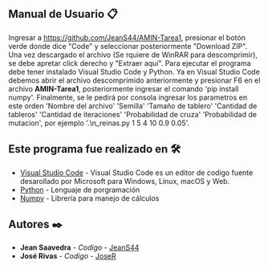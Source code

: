 ## Manual de Usuario 📋

Ingresar a https://github.com/JeanS44/AMIN-Tarea1, presionar el botón verde donde dice "Code" y seleccionar posteriormente "Download ZIP". Una vez descargado el archivo (Se rquiere de WinRAR para descomprimir), se debe apretar click derecho y "Extraer aquí". Para ejecutar el programa debe tener instalado Visual Studio Code y Python. Ya en Visual Studio Code debemos abrir el archivo descomprimido anteriormente y presionar F6 en el archivo **AMIN-Tarea1**, posteriormente ingresar el comando 'pip install numpy'. Finalmente, se le pedirá por consola ingresar los parametros en este orden 'Nombre del archivo' 'Semilla' 'Tamaño de tablero' 'Cantidad de tableros' 'Cantidad de iteraciones' 'Probabilidad de cruza' 'Probabilidad de mutacion', por ejemplo '.\n_reinas.py 1 5 4 10 0.9 0.05'.

## Este programa fue realizado en 🛠️

* [Visual Studio Code](https://code.visualstudio.com/) - Visual Studio Code es un editor de codigo fuente desarollado por Microsoft para Windows, Linux, macOS y Web.
* [Python](https://www.python.org/downloads/release/python-3100/) - Lenguaje de porgramación
* [Numpy](https://numpy.org/) - Librería para manejo de cálculos

## Autores ✒️

* **Jean Saavedra** - *Codigo* - [JeanS44](https://github.com/JeanS44)
* **José Rivas** - *Codigo* - [JoseR](https://github.com/)
